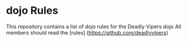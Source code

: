 dojo Rules
==========

This repository contains a list of dojo rules for the Deadly Vipers dojo
All members should read the [rules] (https://github.com/deadlyvipers)
